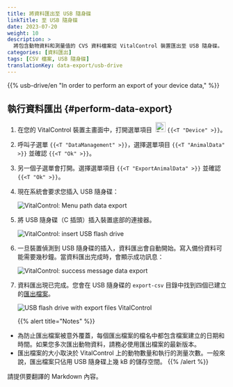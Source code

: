 ```yaml
---
title: 將資料匯出至 USB 隨身碟
linkTitle: 至 USB 隨身碟
date: 2023-07-20
weight: 10
description: >
  將包含動物資料和測量值的 CVS 資料檔案從 VitalControl 裝置匯出至 USB 隨身碟。
categories: [資料匯出]
tags: [CSV 檔案, USB 隨身碟]
translationKey: data-export/usb-drive
---
```

{{% usb-drive/en "In order to perform an export of your device data," %}}

## 執行資料匯出 {#perform-data-export}

1. 在您的 VitalControl 裝置主畫面中，打開選單項目 &nbsp;<img src="/icons/device.svg" width="23" align="bottom" alt="Device" /> `{{<T "Device" >}}`。

2. 呼叫子選單 `{{<T "DataManagement" >}}`，選擇選單項目 `{{<T "AnimalData" >}}` 並確認 `{{<T "Ok" >}}`。

3. 另一個子選單會打開。選擇選單項目 `{{<T "ExportAnimalData" >}}` 並確認 `{{<T "Ok" >}}`。

4. 現在系統會要求您插入 USB 隨身碟：

   ![VitalControl: Menu path data export](../images/data-export.png "Invoke data export")

5. 將 USB 隨身碟（C 插頭）插入裝置底部的連接器。

   ![VitalControl: insert USB flash drive](/images/firmware/update/plug-in-dual-usb-stick.svg "Insert USB flash drive")

6. 一旦裝置偵測到 USB 隨身碟的插入，資料匯出會自動開始。寫入備份資料可能需要幾秒鐘。當資料匯出完成時，會顯示成功訊息：

   ![VitalControl: success message data export](../images/success-data-export.png "Success data export")

7. 資料匯出現已完成。您會在 USB 隨身碟的 `export-csv` 目錄中找到四個已建立的[匯出檔案](../export-files/)。

   ![USB flash drive with export files VitalControl](../images/export-files.png "Export files on USB flash drive")

   {{% alert title="Notes" %}}
  - 為防止匯出檔案被意外覆蓋，每個匯出檔案的檔名中都包含檔案建立的日期和時間。如果您多次匯出動物資料，請務必使用匯出檔案的最新版本。
  - 匯出檔案的大小取決於 VitalControl 上的動物數量和執行的測量次數。一般來說，匯出檔案只佔用 USB 隨身碟上幾 kB 的儲存空間。
   {{% /alert %}}

請提供要翻譯的 Markdown 內容。
